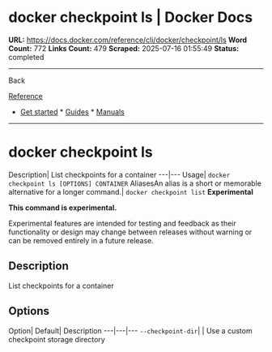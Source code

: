 # docker checkpoint ls | Docker Docs

**URL:** https://docs.docker.com/reference/cli/docker/checkpoint/ls
**Word Count:** 772
**Links Count:** 479
**Scraped:** 2025-07-16 01:55:49
**Status:** completed

---

Back

[Reference](https://docs.docker.com/reference/)

  * [Get started](https://docs.docker.com/get-started/)   * [Guides](https://docs.docker.com/guides/)   * [Manuals](https://docs.docker.com/manuals/)

* * *

# docker checkpoint ls

Description| List checkpoints for a container   ---|---   Usage| `docker checkpoint ls [OPTIONS] CONTAINER`   AliasesAn alias is a short or memorable alternative for a longer command.| `docker checkpoint list`      **Experimental**

**This command is experimental.**

Experimental features are intended for testing and feedback as their functionality or design may change between releases without warning or can be removed entirely in a future release.

## Description

List checkpoints for a container

## Options

Option| Default| Description   ---|---|---   `--checkpoint-dir`| | Use a custom checkpoint storage directory